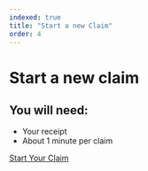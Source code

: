 ```yaml
---
indexed: true
title: "Start a new Claim"
order: 4
---
```


# Start a new claim

## You will need:
* Your receipt
* About 1 minute per claim

<a class="button button--primary button--full-width-on-mobile" href="/ocr-experiment/upload-receipt.html">Start Your Claim</a>
